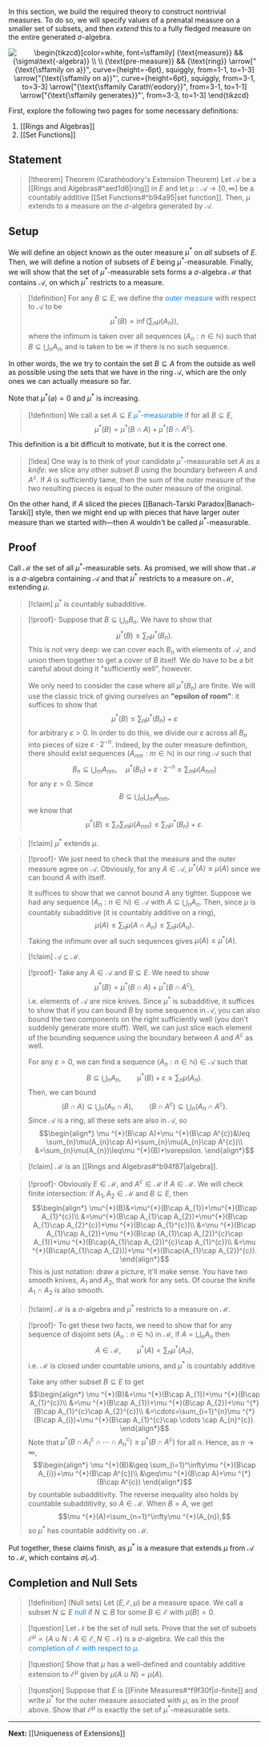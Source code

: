 In this section, we build the required theory to construct nontrivial measures. To do so, we will specify values of a prenatal measure on a smaller set of subsets, and then *extend* this to a fully fledged measure on the entire generated $\sigma$-algebra.

<center>
<img src="https://i.upmath.me/svg/%5Cbegin%7Btikzcd%7D%5Bcolor%3Dwhite%2C%20font%3D%5Csffamily%5D%0A%09%7B%5Ctext%7Bmeasure%7D%7D%20%26%26%20%7B%5Csigma%5Ctext%7B-algebra%7D%7D%20%5C%5C%0A%09%5C%5C%0A%09%7B%5Ctext%7Bpre-measure%7D%7D%20%26%26%20%7B%5Ctext%7Bring%7D%7D%0A%09%5Carrow%5B%22%7B%5Ctext%7B%5Csffamily%20on%20a%7D%7D%22%2C%20curve%3D%7Bheight%3D-6pt%7D%2C%20squiggly%2C%20from%3D1-1%2C%20to%3D1-3%5D%0A%09%5Carrow%5B%22%7B%5Ctext%7B%5Csffamily%20on%20a%7D%7D%22'%2C%20curve%3D%7Bheight%3D6pt%7D%2C%20squiggly%2C%20from%3D3-1%2C%20to%3D3-3%5D%0A%09%5Carrow%5B%22%7B%5Ctext%7B%5Csffamily%20Carath%5C'eodory%7D%7D%22%2C%20from%3D3-1%2C%20to%3D1-1%5D%0A%09%5Carrow%5B%22%7B%5Ctext%7B%5Csffamily%20generates%7D%7D%22'%2C%20from%3D3-3%2C%20to%3D1-3%5D%0A%5Cend%7Btikzcd%7D" alt="\begin{tikzcd}[color=white, font=\sffamily]
	{\text{measure}} &amp;&amp; {\sigma\text{-algebra}} \\
	\\
	{\text{pre-measure}} &amp;&amp; {\text{ring}}
	\arrow[&quot;{\text{\sffamily on a}}&quot;, curve={height=-6pt}, squiggly, from=1-1, to=1-3]
	\arrow[&quot;{\text{\sffamily on a}}&quot;', curve={height=6pt}, squiggly, from=3-1, to=3-3]
	\arrow[&quot;{\text{\sffamily Carath\'eodory}}&quot;, from=3-1, to=1-1]
	\arrow[&quot;{\text{\sffamily generates}}&quot;', from=3-3, to=1-3]
\end{tikzcd}" />
</center>

First, explore the following two pages for some necessary definitions:
1. [[Rings and Algebras]]
2. [[Set Functions]]
## Statement

>[!theorem] Theorem (Carathéodory's Extension Theorem)
>Let $\mathcal{A}$ be a [[Rings and Algebras#^aed1d6|ring]] in $E$ and let $\mu:\mathcal{A}\to[0,\infty]$ be a countably additive [[Set Functions#^b94a95|set function]]. Then, $\mu$ extends to a measure on the $\sigma$-algebra generated by $\mathcal{A}$.
## Setup

We will define an object known as the outer measure $\mu^*$ on *all* subsets of $E$. Then, we will define a notion of subsets of $E$ being $\mu^*$-measurable. Finally, we will show that the set of $\mu^*$-measurable sets forms a $\sigma$-algebra $\mathcal{M}$ that contains $\mathcal{A}$, on which $\mu^*$ restricts to a measure.

>[!definition]
>For any $B\subseteq E$, we define the <span style="color:#0088ff">outer measure</span> with respect to $\mathcal{A}$ to be
>$$\mu^*(B)=\inf\left( \sum_{n}\mu(A_{n}) \right),$$
>where the infimum is taken over all sequences $(A_{n}:n\in\mathbb{N})$ such that $B\subseteq \bigcup_{n}A_{n}$, and is taken to be $\infty$ if there is no such sequence.

In other words, the we try to contain the set $B\subseteq A$ from the outside as well as possible using the sets that we have in the ring $\mathcal{A}$, which are the only ones we can actually measure so far.

Note that $\mu^{*}(\varnothing)=0$ and $\mu ^{*}$ is increasing.

>[!definition]
>We call a set $A\subseteq E$ <span style="color:#0088ff">$\mu^*$-measurable</span> if for all $B\subseteq E$,
>$$\mu ^{*}(B)=\mu ^{*}(B\cap A)+\mu ^{*}(B\cap A^c).$$

This definition is a bit difficult to motivate, but it is the correct one.

>[!idea]
>One way is to think of your candidate $\mu ^{*}$-measurable set $A$ as a *knife*: we slice any other subset $B$ using the boundary between $A$ and $A^c$. If $A$ is sufficiently tame, then the sum of the outer measure of the two resulting pieces is equal to the outer measure of the original.

On the other hand, if $A$ sliced the pieces [[Banach-Tarski Paradox|Banach-Tarski]] style, then we might end up with pieces that have larger outer measure than we started with—then $A$ wouldn't be called $\mu ^{*}$-measurable.
## Proof

Call $\mathcal{M}$ the set of all $\mu ^{*}$-measurable sets. As promised, we will show that $\mathcal{M}$ is a $\sigma$-algebra containing $\mathcal{A}$ and that $\mu ^{*}$ restricts to a measure on $\mathcal{M}$, extending $\mu$.

>[!claim] 
>$\mu^*$ is countably subadditive.

>[!proof]-
>Suppose that $B\subseteq \bigcup_{n}B_{n}$. We have to show that
>$$\mu ^{*}(B)\leq \sum_{n}\mu ^{*}(B_{n}).$$
>This is not very deep: we can cover each $B_{n}$ with elements of $\mathcal{A}$, and union them together to get a cover of $B$ itself. We do have to be a bit careful about doing it "sufficiently well", however.
>
>We only need to consider the case where all $\mu ^{*}(B_{n})$ are finite. We will use the classic trick of giving ourselves an **"epsilon of room"**: it suffices to show that
>$$\mu ^{*}(B)\leq \sum_{n}\mu ^{*}(B_{n})+\varepsilon$$
>for arbitrary $\varepsilon>0$. In order to do this, we divide our $\varepsilon$ across all $B_{n}$ into pieces of size $\varepsilon \cdot 2^{-n}$. Indeed, by the outer measure definition, there should exist sequences $(A_{nm}:m\in\mathbb{N})$ in our ring $\mathcal{A}$ such that
>$$B_n\subseteq \bigcup_{m}A_{nm},\quad \mu^*(B_n)+\varepsilon \cdot 2^{-n}\ge\sum_m\mu(A_{nm})$$
>for any $\varepsilon>0$. Since
>$$B\subseteq\bigcup_n\bigcup_{m}A_{nm},$$
>we know that
>$$\mu^*(B)\le\sum_n\sum_m\mu(A_{nm})\le\sum_n\mu^*(B_n)+\varepsilon.$$

>[!claim]
>$\mu ^{*}$ extends $\mu$.

>[!proof]-
>We just need to check that the measure and the outer measure agree on $\mathcal{A}$. Obviously, for any $A\in\mathcal{A}$, $\mu ^{*}(A)\leq \mu(A)$ since we can bound $A$ with itself.
>
>It suffices to show that we cannot bound $A$ any tighter. Suppose we had any sequence $(A_{n}:n\in\mathbb{N})\in\mathcal{A}$ with $A\subseteq \bigcup_{n}A_{n}$. Then, since $\mu$ is countably subadditive (it is countably additive on a ring),
>$$\mu(A)\leq \sum_{n}\mu(A\cap A_{n})\leq \sum_{n}\mu(A_{n}).$$
>Taking the infimum over all such sequences gives $\mu(A)\leq\mu ^{*}(A)$.

>[!claim]
>$\mathcal{A}\subseteq\mathcal{M}$.

>[!proof]-
>Take any $A\in\mathcal{A}$ and $B\subseteq E$. We need to show
>$$\mu ^{*}(B)=\mu ^{*}(B\cap A)+\mu ^{*}(B\cap A^{c}),$$
>i.e. elements of $\mathcal{A}$ are nice knives. Since $\mu ^{*}$ is subadditive, it suffices to show that if you can bound $B$ by some sequence in $\mathcal{A}$, you can also bound the two components on the right sufficiently well (you don't suddenly generate more stuff). Well, we can just slice each element of the bounding sequence using the boundary between $A$ and $A^{c}$ as well.
>
>For any $\varepsilon>0$, we can find a sequence $(A_{n}:n\in\mathbb{N})\in\mathcal{A}$ such that
>$$B\subseteq \bigcup_{n}A_{n},\qquad\mu ^{*}(B)+\varepsilon \geq \sum_{n}\mu(A_{n}).$$
>Then, we can bound
>$$(B\cap A)\subseteq \bigcup_{n}(A_{n}\cap A),\qquad (B\cap A^{c})\subseteq \bigcup_{n}(A_{n}\cap A^{c}).$$
>Since $\mathcal{A}$ is a ring, all these sets are also in $\mathcal{A}$, so
>$$\begin{align*}
>\mu ^{*}(B\cap A)+\mu ^{*}(B\cap A^{c})&\leq \sum_{n}\mu(A_{n}\cap A)+\sum_{n}\mu(A_{n}\cap A^{c})\\
>&=\sum_{n}\mu(A_{n})\leq\mu ^{*}(B)+\varepsilon.
>\end{align*}$$

>[!claim]
>$\mathcal{M}$ is an [[Rings and Algebras#^b94f87|algebra]].

>[!proof]-
>Obviously $E\in\mathcal{M}$, and $A^{c}\in\mathcal{M}$ if $A\in\mathcal{M}$. We will check finite intersection: if $A_{1},A_{2}\in\mathcal{M}$ and $B\subseteq E$, then
>$$\begin{align*}
>\mu^{*}(B)&=\mu^{*}(B\cap A_{1})+\mu^{*}(B\cap A_{1}^{c})\\
>&=\mu^{*}(B\cap A_{1}\cap A_{2})+\mu^{*}(B\cap A_{1}\cap A_{2}^{c})+\mu ^{*}(B\cap A_{1}^{c})\\
>&=\mu ^{*}(B\cap A_{1}\cap A_{2})+\mu ^{*}(B\cap (A_{1}\cap A_{2})^{c}\cap A_{1})+\mu ^{*}(B\cap(A_{1}\cap A_{2})^{c}\cap A_{1}^{c})\\
>&=\mu ^{*}(B\cap(A_{1}\cap A_{2}))+\mu ^{*}(B\cap(A_{1}\cap A_{2})^{c}).
>\end{align*}$$
>This is just notation: draw a picture, it'll make sense. You have two smooth knives, $A_{1}$ and $A_{2}$, that work for any sets. Of course the knife $A_{1}\cap A_{2}$ is also smooth.

>[!claim]
>$\mathcal{M}$ is a $\sigma$-algebra and $\mu ^{*}$ restricts to a measure on $\mathcal{M}$.

>[!proof]-
>To get these two facts, we need to show that for any sequence of disjoint sets $(A_{n}:n\in\mathbb{N})$ in $\mathcal{M}$, if $A=\bigsqcup_{n}A_{n}$ then
>$$A\in\mathcal{M},\qquad\mu ^{*}(A)=\sum_{n}\mu ^{*}(A_{n}),$$
>i.e. $\mathcal{M}$ is closed under countable unions, and $\mu ^{*}$ is countably additive. 
>
>Take any other subset $B\subseteq E$ to get
>$$\begin{align*}
>\mu ^{*}(B)&=\mu ^{*}(B\cap A_{1})+\mu ^{*}(B\cap A_{1}^{c})\\
>&=\mu ^{*}(B\cap A_{1})+\mu ^{*}(B\cap A_{2})+\mu ^{*}(B\cap A_{1}^{c}\cap A_{2}^{c})\\
>&=\cdots=\sum_{i=1}^{n}\mu ^{*}(B\cap A_{i})+\mu ^{*}(B\cap A_{1}^{c}\cap \cdots \cap A_{n}^{c}).
>\end{align*}$$
>Note that $\mu ^{*}(B\cap A_{1}^{c}\cap \cdots\cap A_{n}^{c})\geq\mu ^{*}(B\cap A^{c})$ for all $n$. Hence, as $n\to \infty$,
>$$\begin{align*}
>\mu ^{*}(B)&\geq \sum_{i=1}^\infty\mu ^{*}(B\cap A_{i})+\mu ^{*}(B\cap A^{c})\\
>&\geq\mu ^{*}(B\cap A)+\mu ^{*}(B\cap A^{c})
>\end{align*}$$
>by countable subadditivity. The reverse inequality also holds by countable subadditivity, so $A\in\mathcal{M}$. When $B=A$, we get
>$$\mu ^{*}(A)=\sum_{n=1}^\infty\mu ^{*}(A_{n}),$$
>so $\mu ^{*}$ has countable additivity on $\mathcal{M}$.

Put together, these claims finish, as $\mu ^{*}$ is a measure that extends $\mu$ from $\mathcal{A}$ to $\mathcal{M}$, which contains $\sigma(\mathcal{A})$.

## Completion and Null Sets

> [!definition] (Null sets)
> Let $(E,\mathcal{E},\mu)$ be a measure space. We call a subset $N\subseteq E$ <span style="color:#0088ff">null</span> if $N\subseteq B$ for some $B\in\mathcal{E}$ with $\mu(B)=0$.

> [!question]
> Let $\mathcal{N}$ be the set of null sets. Prove that the set of subsets $\mathcal{E}^\mu=\{ A\cup N:A\in\mathcal{E},N\in\mathcal{N} \}$ is a $\sigma$-algebra. We call this the <span style="color:#0088ff">completion of $\mathcal{E}$ with respect to $\mu$.</span>

> [!question]
> Show that $\mu$ has a well-defined and countably additive extension to $\mathcal{E}^\mu$ given by $\mu(A\cup N)=\mu(A)$.

> [!question]
> Suppose that $E$ is [[Finite Measures#^f9f30f|$\sigma$-finite]] and write $\mu ^{*}$ for the outer measure associated with $\mu$, as in the proof above. Show that $\mathcal{E}^{\mu}$ is exactly the set of $\mu ^{*}$-measurable sets.

---

**Next:** [[Uniqueness of Extensions]]